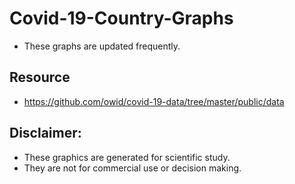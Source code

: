 # Covid-19-Country-Graphs  
- These graphs are updated frequently.  
## Resource  
- https://github.com/owid/covid-19-data/tree/master/public/data  
## Disclaimer:  
- These graphics are generated for scientific study.  
- They are not for commercial use or decision making.

